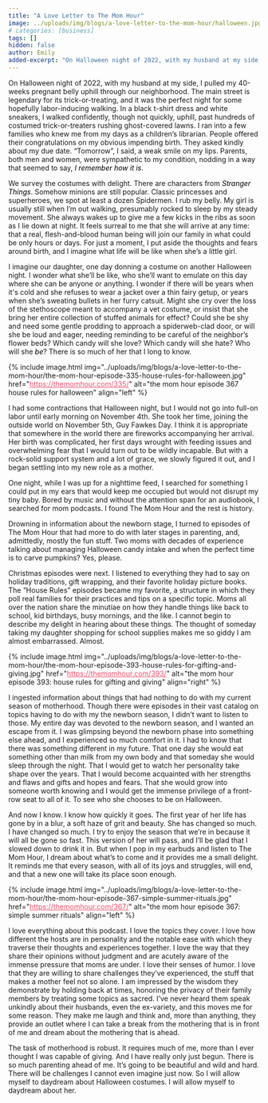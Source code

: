 ```yaml
---
title: "A Love Letter to The Mom Hour"
image: ../uploads/img/blogs/a-love-letter-to-the-mom-hour/halloween.jpg
# categories: [business]
tags: []
hidden: false
author: Emily
added-excerpt: "On Halloween night of 2022, with my husband at my side, I pulled my 40-weeks pregnant belly uphill through our neighborhood. The main street is legendary for its trick-or-treating, and it was the perfect night for some hopefully labor-inducing walking. In a black t-shirt dress and white sneakers, I walked confidently, though not quickly, uphill, past hundreds of costumed trick-or-treaters rushing ghost-covered lawns."
---
```


<style> em {color: black;} p a {color: #f0506e;}</style>

On Halloween night of 2022, with my husband at my side, I pulled my 40-weeks pregnant belly uphill through our neighborhood. The main street is legendary for its trick-or-treating, and it was the perfect night for some hopefully labor-inducing walking. In a black t-shirt dress and white sneakers, I walked confidently, though not quickly, uphill, past hundreds of costumed trick-or-treaters rushing ghost-covered lawns. I ran into a few families who knew me from my days as a children’s librarian. People offered their congratulations on my obvious impending birth. They asked kindly about my due date. “Tomorrow”, I said, a weak smile on my lips. Parents, both men and women, were sympathetic to my condition, nodding in a way that seemed to say, _I remember how it is_.

We survey the costumes with delight. There are characters from _Stranger Things_. Somehow minions are still popular. Classic princesses and superheroes, we spot at least a dozen Spidermen. I rub my belly. My girl is usually still when I’m out walking, presumably rocked to sleep by my steady movement. She always wakes up to give me a few kicks in the ribs as soon as I lie down at night. It feels surreal to me that she will arrive at any time: that a real, flesh-and-blood human being will join our family in what could be only hours or days. For just a moment, I put aside the thoughts and fears around birth, and I imagine what life will be like when she’s a little girl.

I imagine our daughter, one day donning a costume on another Halloween night. I wonder what she’ll be like, who she’ll want to emulate on this day where she can be anyone or anything. I wonder if there will be years when it's cold and she refuses to wear a jacket over a thin fairy getup, or years when she’s sweating bullets in her furry catsuit. Might she cry over the loss of the stethoscope meant to accompany a vet costume, or insist that she bring her entire collection of stuffed animals for effect? Could she be shy and need some gentle prodding to approach a spiderweb-clad door, or will she be loud and eager, needing reminding to be careful of the neighbor’s flower beds? Which candy will she love? Which candy will she hate? Who will she _be_? There is so much of her that I long to know.

{% include image.html img="../uploads/img/blogs/a-love-letter-to-the-mom-hour/the-mom-hour-episode-335-house-rules-for-halloween.jpg" href="https://themomhour.com/335/" alt="the mom hour episode 367 house rules for halloween" align="left" %}

I had some contractions that Halloween night, but I would not go into full-on labor until early morning on November 4th. She took her time, joining the outside world on November 5th, Guy Fawkes Day. I think it is appropriate that somewhere in the world there are fireworks accompanying her arrival. Her birth was complicated, her first days wrought with feeding issues and overwhelming fear that I would turn out to be wildly incapable. But with a rock-solid support system and a lot of grace, we slowly figured it out, and I began settling into my new role as a mother.

One night, while I was up for a nighttime feed, I searched for something I could put in my ears that would keep me occupied but would not disrupt my tiny baby. Bored by music and without the attention span for an audiobook, I searched for mom podcasts. I found The Mom Hour and the rest is history.

Drowning in information about the newborn stage, I turned to episodes of The Mom Hour that had more to do with later stages in parenting, and, admittedly, mostly the fun stuff. Two moms with decades of experience talking about managing Halloween candy intake and when the perfect time is to carve pumpkins? Yes, please.

Christmas episodes were next. I listened to everything they had to say on holiday traditions, gift wrapping, and their favorite holiday picture books. The “House Rules” episodes became my favorite, a structure in which they poll real families for their practices and tips on a specific topic. Moms all over the nation share the minutiae on how they handle things like back to school, kid birthdays, busy mornings, and the like. I cannot begin to describe my delight in hearing about these things. The thought of someday taking my daughter shopping for school supplies makes me so giddy I am almost embarrassed. Almost.

{% include image.html img="../uploads/img/blogs/a-love-letter-to-the-mom-hour/the-mom-hour-episode-393-house-rules-for-gifting-and-giving.jpg" href="https://themomhour.com/393/" alt="the mom hour episode 393: house rules for gifting and giving" align="right" %}

I ingested information about things that had nothing to do with my current season of motherhood. Though there were episodes in their vast catalog on topics having to do with my the newborn season, I didn’t want to listen to those. My entire day was devoted to the newborn season, and I wanted an escape from it. I was glimpsing beyond the newborn phase into something else ahead, and I experienced so much comfort in it. I had to know that there was something different in my future. That one day she would eat something other than milk from my own body and that someday she would sleep through the night. That I would get to watch her personality take shape over the years. That I would become acquainted with her strengths and flaws and gifts and hopes and fears. That she would grow into someone worth knowing and I would get the immense privilege of a front-row seat to all of it. To see who she chooses to be on Halloween.

And now I know. I know how quickly it goes. The first year of her life has gone by in a blur, a soft haze of grit and beauty. She has changed so much. I have changed so much. I try to enjoy the season that we’re in because it will all be gone so fast. This version of her will pass, and I’ll be glad that I slowed down to drink it in. But when I pop in my earbuds and listen to The Mom Hour, I dream about what’s to come and it provides me a small delight. It reminds me that every season, with all of its joys and struggles, will end, and that a new one will take its place soon enough.

{% include image.html img="../uploads/img/blogs/a-love-letter-to-the-mom-hour/the-mom-hour-episode-367-simple-summer-rituals.jpg" href="https://themomhour.com/367/" alt="the mom hour episode 367: simple summer rituals" align="left" %}

I love everything about this podcast. I love the topics they cover. I love how different the hosts are in personality and the notable ease with which they traverse their thoughts and experiences together. I love the way that they share their opinions without judgment and are acutely aware of the immense pressure that moms are under. I love their senses of humor. I love that they are willing to share challenges they’ve experienced, the stuff that makes a mother feel not so alone. I am impressed by the wisdom they demonstrate by holding back at times, honoring the privacy of their family members by treating some topics as sacred. I’ve never heard them speak unkindly about their husbands, even the ex-variety, and this moves me for some reason. They make me laugh and think and, more than anything, they provide an outlet where I can take a break from the mothering that is in front of me and dream about the mothering that is ahead.

The task of motherhood is robust. It requires much of me, more than I ever thought I was capable of giving. And I have really only just begun. There is so much parenting ahead of me. It’s going to be beautiful and wild and hard. There will be challenges I cannot even imagine just now. So I will allow myself to daydream about Halloween costumes. I will allow myself to daydream about her.
